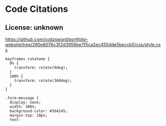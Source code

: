 # Code Citations

## License: unknown

https://github.com/codzsword/portfolio-website/tree/260e8076c3f2d3956be7f5ca2ec455dde5beccb5/css/style.css

```
keyframes rotateme {
  0% {
    transform: rotate(0deg);
  }
  100% {
    transform: rotate(360deg);
  }
}

.form-message {
  display: none;
  width: 100%;
  background-color: #3d4145;
  margin-top: 10px;
  text-
```
